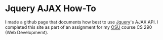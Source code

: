 Jquery AJAX How-To
===

I made a github page that documents how best to use [Jquery](http://jquery.com)'s AJAX API. I completed this site as part of an assignment for my [OSU](http://oregonstate.edu) course CS 290 (Web Developmemt).
